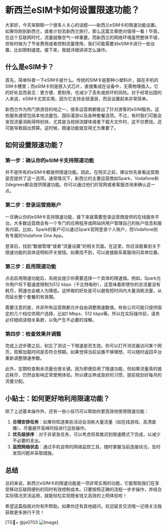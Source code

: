 # 新西兰eSIM卡如何设置限速功能？

大家好，今天来聊聊一个很多人关心的话题——新西兰eSIM卡的限速功能设置。如果你刚到新西兰，或者计划去新西兰旅行，那么这篇文章绝对值得一看！毕竟，在这个互联网时代，流量就像空气一样重要。而新西兰的网络环境虽然整体不错，但有时候为了节省费用或者控制流量使用，我们可能需要对eSIM卡进行一些设置，比如限制速度。接下来，我就详细讲讲怎么操作。

## 什么是eSIM卡？
首先，简单科普一下eSIM卡是什么。传统的SIM卡是那种小塑料片，插在手机的SIM卡槽里；而eSIM卡则是嵌入式芯片，直接集成在设备中，无需物理插入。它的好处显而易见：更方便、更耐用，也减少了丢失或损坏的风险。对于经常出国的人来说，eSIM卡尤其实用，因为它支持全球漫游，而且设置起来非常简单。

新西兰作为热门旅游目的地之一，很多运营商都推出了针对游客的eSIM服务。这些服务通常包括本地流量包、国际漫游以及各种套餐选项。不过，有时我们可能会发现流量消耗得特别快，尤其是当视频流媒体或者下载大文件时，这不仅费钱，还可能导致超出预算。这时候，限速功能就显得尤为重要了。

## 如何设置限速功能？

### 第一步：确认你的eSIM卡支持限速功能
并不是所有的eSIM卡都提供限速功能。因此，在购买之前，建议你先查看运营商是否提供了这一选项。通常情况下，新西兰的主要运营商如Spark、Vodafone和2degrees都会提供限速功能。你可以通过他们的官网或者客服咨询来确认这一点。

### 第二步：登录运营商账户
一旦确认你的eSIM卡支持限速功能，接下来就需要登录运营商提供的在线服务平台。大多数运营商会有一个专门的应用程序或网站供用户管理自己的账户信息和服务内容。比如，Spark的客户可以通过Spark官网登录个人账户，而Vodafone则有专属的Vodafone One App。

登录后，找到“数据管理”或者“流量设置”的相关页面。在这里，你应该能看到关于限速功能的具体说明和开关按钮。如果找不到，可以直接联系客服询问具体位置。

### 第三步：启用限速功能
点击启用限速功能后，系统会提示你需要选择一个具体的限速值。例如，Spark允许用户将下载速度限制为512 kbps（千比特每秒），这意味着即使你的总流量没有耗尽，网速也会被人为降低。这样做的好处是可以避免短时间内大量消耗流量，从而延长整个套餐的有效期。

需要注意的是，并非所有运营商都允许自由调整限速数值。有些公司可能只提供固定的几个档位供用户选择，比如1 Mbps、512 kbps等。所以在实际操作前，请务必仔细阅读相关条款，以免产生不必要的误解。

### 第四步：检查效果并调整
完成上述步骤之后，别忘了测试一下限速是否生效。你可以打开浏览器访问某个网页，观察加载时间是否符合预期。如果觉得当前设置不够理想，可以随时返回平台重新调整限速参数。

此外，定期检查剩余流量也很关键。因为即便启用了限速功能，但如果流量真的接近耗尽，仍然会影响正常使用体验。所以建议养成良好的习惯，提前规划好每月的流量分配。

## 小贴士：如何更好地利用限速功能？
除了上述基本操作外，还有一些小技巧可以帮助你更高效地使用限速功能：

1. **合理安排任务**：如果你知道某些活动会消耗大量流量（如在线游戏、高清直播），尽量避开高峰时段进行这些操作。
2. **优先级排序**：对于非紧急任务，可以考虑将其推迟到限速模式下完成，以减少不必要的支出。
3. **监控网络状态**：通过手机自带的网络监控工具，随时掌握当前连接状况，及时发现问题并采取措施。

## 总结
总的来说，新西兰eSIM卡的限速功能是一项非常实用的功能，它能帮助我们在享受移动互联网便利的同时有效控制成本。只要按照正确的流程一步步操作，并结合实际情况灵活运用，就能轻松实现既省钱又高效的上网体验啦！

希望这篇指南对你有所帮助。如果你还有其他疑问，欢迎留言交流哦～记得关注我获取更多旅行干货！

[TG💪+ @jx0703 ![Image](https://github.com/user-attachments/assets/dbca1d08-cadb-493c-b0ec-ad6f7a83f270)]
